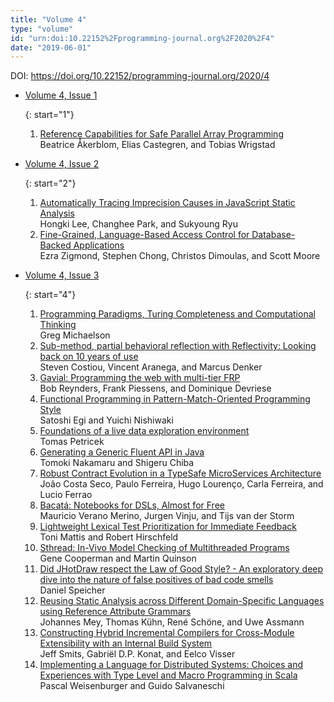 ```yaml
---
title: "Volume 4"
type: "volume"
id: "urn:doi:10.22152%2Fprogramming-journal.org%2F2020%2F4"
date: "2019-06-01"
---
```

DOI: <https://doi.org/10.22152/programming-journal.org/2020/4>


* [Volume 4, Issue 1](issue1)  




  {: start="1"}
  1. [Reference Capabilities for Safe Parallel Array Programming](/2020/4/1)  
Beatrice Åkerblom, Elias Castegren, and Tobias Wrigstad



* [Volume 4, Issue 2](issue2)  




  {: start="2"}
  1. [Automatically Tracing Imprecision Causes in JavaScript Static Analysis](/2020/4/2)  
Hongki Lee, Changhee Park, and Sukyoung Ryu
  1. [Fine-Grained, Language-Based Access Control for Database-Backed Applications](/2020/4/3)  
Ezra Zigmond, Stephen Chong, Christos Dimoulas, and Scott Moore



* [Volume 4, Issue 3](issue3)  




  {: start="4"}
  1. [Programming Paradigms, Turing Completeness and Computational Thinking](/2020/4/4)  
Greg Michaelson
  1. [Sub-method, partial behavioral reflection with Reflectivity: Looking back on 10 years of use](/2020/4/5)  
Steven Costiou, Vincent Aranega, and Marcus Denker
  1. [Gavial: Programming the web with multi-tier FRP](/2020/4/6)  
Bob Reynders, Frank Piessens, and Dominique Devriese
  1. [Functional Programming in Pattern-Match-Oriented Programming Style](/2020/4/7)  
Satoshi Egi and Yuichi Nishiwaki
  1. [Foundations of a live data exploration environment](/2020/4/8)  
Tomas Petricek
  1. [Generating a Generic Fluent API in Java](/2020/4/9)  
Tomoki Nakamaru and Shigeru Chiba
  1. [Robust Contract Evolution in a TypeSafe MicroServices Architecture](/2020/4/10)  
João Costa Seco, Paulo Ferreira, Hugo Lourenço, Carla Ferreira, and Lucio Ferrao
  1. [Bacatá: Notebooks for DSLs, Almost for Free](/2020/4/11)  
Mauricio Verano Merino, Jurgen Vinju, and Tijs van der Storm
  1. [Lightweight Lexical Test Prioritization for Immediate Feedback](/2020/4/12)  
Toni Mattis and Robert Hirschfeld
  1. [Sthread: In-Vivo Model Checking of Multithreaded Programs](/2020/4/13)  
Gene Cooperman and Martin Quinson
  1. [Did JHotDraw respect the Law of Good Style? - An exploratory deep dive into the nature of  false positives of bad code smells](/2020/4/14)  
Daniel Speicher
  1. [Reusing Static Analysis across Different Domain-Specific Languages using Reference Attribute Grammars](/2020/4/15)  
Johannes Mey, Thomas Kühn, René Schöne, and Uwe Assmann
  1. [Constructing Hybrid Incremental Compilers for Cross-Module Extensibility with an Internal Build System](/2020/4/16)  
Jeff Smits, Gabriël D.P. Konat, and Eelco Visser
  1. [Implementing a Language for Distributed Systems: Choices and Experiences with Type Level and Macro Programming in Scala](/2020/4/17)  
Pascal Weisenburger and Guido Salvaneschi






